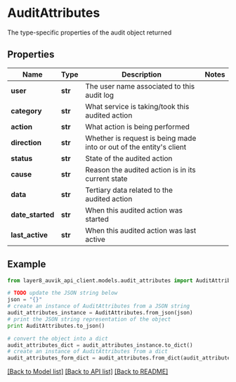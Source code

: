 # AuditAttributes

The type-specific properties of the audit object returned

## Properties
Name | Type | Description | Notes
------------ | ------------- | ------------- | -------------
**user** | **str** | The user name associated to this audit log | 
**category** | **str** | What service is taking/took this audited action | 
**action** | **str** | What action is being performed | 
**direction** | **str** | Whether is request is being made into or out of the entity&#39;s client | 
**status** | **str** | State of the audited action | 
**cause** | **str** | Reason the audited action is in its current state | 
**data** | **str** | Tertiary data related to the audited action | 
**date_started** | **str** | When this audited action was started | 
**last_active** | **str** | When this audited action was last active | 

## Example

```python
from layer8_auvik_api_client.models.audit_attributes import AuditAttributes

# TODO update the JSON string below
json = "{}"
# create an instance of AuditAttributes from a JSON string
audit_attributes_instance = AuditAttributes.from_json(json)
# print the JSON string representation of the object
print AuditAttributes.to_json()

# convert the object into a dict
audit_attributes_dict = audit_attributes_instance.to_dict()
# create an instance of AuditAttributes from a dict
audit_attributes_form_dict = audit_attributes.from_dict(audit_attributes_dict)
```
[[Back to Model list]](../README.md#documentation-for-models) [[Back to API list]](../README.md#documentation-for-api-endpoints) [[Back to README]](../README.md)



